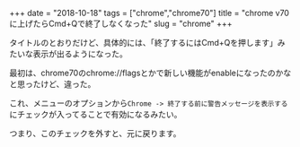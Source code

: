 +++
date = "2018-10-18"
tags = ["chrome","chrome70"]
title = "chrome v70に上げたらCmd+Qで終了しなくなった"
slug = "chrome"
+++

タイトルのとおりだけど、具体的には、「終了するにはCmd+Qを押します」みたいな表示が出るようになった。

最初は、chrome70のchrome://flagsとかで新しい機能がenableになったのかなと思ったけど、違った。

これ、メニューのオプションから`Chrome -> 終了する前に警告メッセージを表示する`にチェックが入ってることで有効になるみたい。

つまり、このチェックを外すと、元に戻ります。


